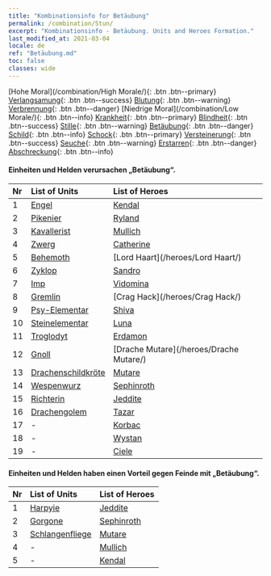 ```yaml
---
title: "Kombinationsinfo for Betäubung"
permalink: /combination/Stun/
excerpt: "Kombinationsinfo - Betäubung. Units and Heroes Formation."
last_modified_at: 2021-03-04
locale: de
ref: "Betäubung.md"
toc: false
classes: wide
---
```


  [Hohe Moral](/combination/High Morale/){: .btn .btn--primary} [Verlangsamung](/combination/Slow/){: .btn .btn--success} [Blutung](/combination/Bleeding/){: .btn .btn--warning} [Verbrennung](/combination/Burning/){: .btn .btn--danger} [Niedrige Moral](/combination/Low Morale/){: .btn .btn--info} [Krankheit](/combination/Disease/){: .btn .btn--primary} [Blindheit](/combination/Blind/){: .btn .btn--success} [Stille](/combination/Silence/){: .btn .btn--warning} [Betäubung](/combination/Stun/){: .btn .btn--danger} [Schild](/combination/Shield/){: .btn .btn--info} [Schock](/combination/Static/){: .btn .btn--primary} [Versteinerung](/combination/Petrify/){: .btn .btn--success} [Seuche](/combination/Plague/){: .btn .btn--warning} [Erstarren](/combination/Freeze/){: .btn .btn--danger} [Abschreckung](/combination/Deterrence/){: .btn .btn--info} 


#### Einheiten und Helden verursachen „Betäubung“.

  | Nr |  List of Units  | List of Heroes | 
  |:---|:----------------|:---------------| 
  | 1 | [Engel](/units/Engel/) | [Kendal](/heroes/Kendal/) |
  | 2 | [Pikenier](/units/Pikenier/) | [Ryland](/heroes/Ryland/) |
  | 3 | [Kavallerist](/units/Kavallerist/) | [Mullich](/heroes/Mullich/) |
  | 4 | [Zwerg](/units/Zwerg/) | [Catherine](/heroes/Catherine/) |
  | 5 | [Behemoth](/units/Behemoth/) | [Lord Haart](/heroes/Lord Haart/) |
  | 6 | [Zyklop](/units/Zyklop/) | [Sandro](/heroes/Sandro/) |
  | 7 | [Imp](/units/Imp/) | [Vidomina](/heroes/Vidomina/) |
  | 8 | [Gremlin](/units/Gremlin/) | [Crag Hack](/heroes/Crag Hack/) |
  | 9 | [Psy-Elementar](/units/Psy-Elementar/) | [Shiva](/heroes/Shiva/) |
  | 10 | [Steinelementar](/units/Steinelementar/) | [Luna](/heroes/Luna/) |
  | 11 | [Troglodyt](/units/Troglodyt/) | [Erdamon](/heroes/Erdamon/) |
  | 12 | [Gnoll](/units/Gnoll/) | [Drache Mutare](/heroes/Drache Mutare/) |
  | 13 | [Drachenschildkröte](/units/Drachenschildkröte/) | [Mutare](/heroes/Mutare/) |
  | 14 | [Wespenwurz](/units/Wespenwurz/) | [Sephinroth](/heroes/Sephinroth/) |
  | 15 | [Richterin](/units/Richterin/) | [Jeddite](/heroes/Jeddite/) |
  | 16 | [Drachengolem](/units/Drachengolem/) | [Tazar](/heroes/Tazar/) |
  | 17 | - | [Korbac](/heroes/Korbac/) |
  | 18 | - | [Wystan](/heroes/Wystan/) |
  | 19 | - | [Ciele](/heroes/Ciele/) |


#### Einheiten und Helden haben einen Vorteil gegen Feinde mit „Betäubung“.

  | Nr |  List of Units  | List of Heroes | 
  |:---|:----------------|:---------------| 
  | 1 | [Harpyie](/units/Harpyie/) | [Jeddite](/heroes/Jeddite/) |
  | 2 | [Gorgone](/units/Gorgone/) | [Sephinroth](/heroes/Sephinroth/) |
  | 3 | [Schlangenfliege](/units/Schlangenfliege/) | [Mutare](/heroes/Mutare/) |
  | 4 | - | [Mullich](/heroes/Mullich/) |
  | 5 | - | [Kendal](/heroes/Kendal/) |
